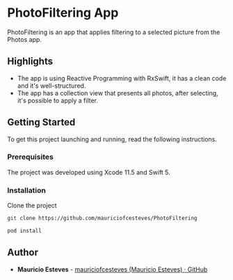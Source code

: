# PhotoFiltering App

PhotoFiltering is an app that applies filtering to a selected picture from the Photos app.

## Highlights
- The app is using Reactive Programming with RxSwift, it has a clean code and it's well-structured.
- The app has a collection view that presents all photos, after selecting, it's possible to apply a filter.

## Getting Started
To get this project launching and running, read the following instructions.

### Prerequisites
The project was developed using Xcode 11.5 and Swift 5.

### Installation
Clone the project

```bash
git clone https://github.com/mauriciofcesteves/PhotoFiltering

pod install
```

## Author
* **Mauricio Esteves** - [mauriciofcesteves (Mauricio Esteves) · GitHub](https://github.com/mauriciofcesteves)
